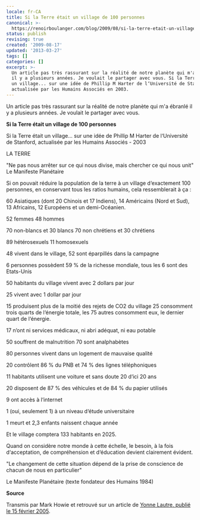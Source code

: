 ```yaml
---
locale: fr-CA
title: Si la Terre était un village de 100 personnes
canonical: >-
  https://renoirboulanger.com/blog/2009/08/si-la-terre-etait-un-village-de-100-personnes/
status: publish
revising: true
created: '2009-08-17'
updated: '2013-03-27'
tags: []
categories: []
excerpt: >-
  Un article pas très rassurant sur la réalité de notre planète qui m'a ébranlé
  il y a plusieurs années. Je voulait le partager avec vous. Si la Terre était
  un village... sur une idée de Phillip M Harter de l‘Université de Stanford,
  actualisée par les Humains Associés en 2003.
---
```


Un article pas très rassurant sur la réalité de notre planète qui m'a ébranlé il y a plusieurs années. Je voulait le partager avec vous.

<strong>Si la Terre était un village de 100 personnes</strong>

Si la Terre était un village... sur une idée de Phillip M Harter de l‘Université de Stanford, actualisée par les Humains Associés - 2003
<!--more-->
LA TERRE

"Ne pas nous arrêter sur ce qui nous divise, mais chercher ce qui nous unit" Le Manifeste Planétaire

Si on pouvait réduire la population de la terre à un village d‘exactement 100 personnes, en conservant tous les ratios humains, cela ressemblerait à ça :

60 Asiatiques (dont 20 Chinois et 17 Indiens), 14 Américains (Nord et Sud), 13 Africains, 12 Européens et un demi-Océanien.

52 femmes 48 hommes

70 non-blancs et 30 blancs 70 non chrétiens et 30 chrétiens

89 hétérosexuels 11 homosexuels

48 vivent dans le village, 52 sont éparpillés dans la campagne

6 personnes possèdent 59 % de la richesse mondiale, tous les 6 sont des Etats-Unis

50 habitants du village vivent avec 2 dollars par jour

25 vivent avec 1 dollar par jour

15 produisent plus de la moitié des rejets de CO2 du village 25 consomment trois quarts de l‘énergie totale, les 75 autres consomment eux, le dernier quart de l‘énergie.

17 n‘ont ni services médicaux, ni abri adéquat, ni eau potable

50 souffrent de malnutrition 70 sont analphabètes

80 personnes vivent dans un logement de mauvaise qualité

20 contrôlent 86 % du PNB et 74 % des lignes téléphoniques

11 habitants utilisent une voiture et sans doute 20 d‘ici 20 ans

20 disposent de 87 % des véhicules et de 84 % du papier utilisés

9 ont accès à l‘internet

1 (oui, seulement 1) à un niveau d‘étude universitaire

1 meurt et 2,3 enfants naissent chaque année

Et le village comptera 133 habitants en 2025.

Quand on considère notre monde à cette échelle, le besoin, à la fois d‘acceptation, de compréhension et d‘éducation devient clairement évident.

"Le changement de cette situation dépend de la prise de conscience de chacun de nous en particulier"

Le Manifeste Planétaire (texte fondateur des Humains 1984)

<strong>Source</strong>

Transmis <span>par</span> Mark Howie et retrouvé sur un article de <a href="http://yonne.lautre.net/spip.php?article1064">Yonne Lautre, publié le 15 février 2005</a>.